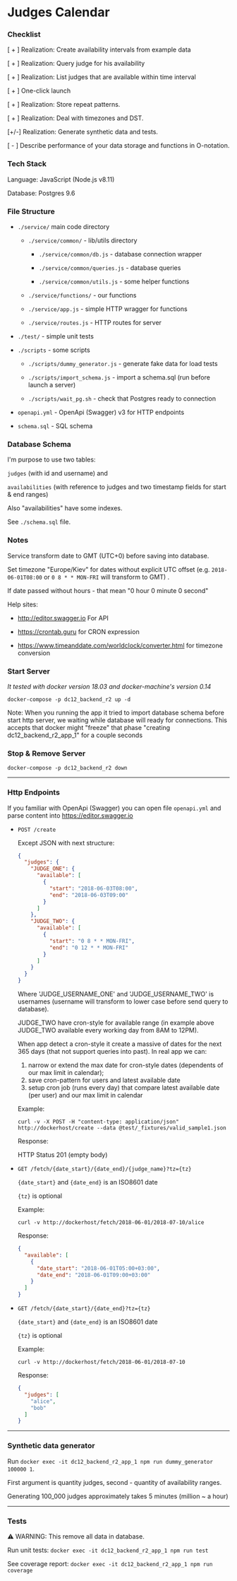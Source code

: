# Judges Calendar 


### Checklist

[ + ] Realization: Create availability intervals from example data

[ + ] Realization: Query judge for his availability

[ + ] Realization: List judges that are available within time interval

[ + ] One-click launch

[ + ] Realization: ​Store repeat patterns.

[ + ] Realization: ​Deal with timezones and DST.

[+/-] Realization: ​Generate synthetic data and tests.

[ - ] Describe performance of your data storage and functions in O-notation.


### Tech Stack

Language: JavaScript (Node.js v8.11)

Database: Postgres 9.6


### File Structure

* `./service/` main code directory

    * `./service/common/` - lib/utils directory
    
        * `./service/common/db.js` - database connection wrapper
        
        * `./service/common/queries.js` - database queries
        
        * `./service/common/utils.js` - some helper functions
    
    * `./service/functions/` - our functions
    
    * `./service/app.js` - simple HTTP wragger for functions
    
    * `./service/routes.js` - HTTP routes for server
 
* `./test/` - simple unit tests

* `./scripts` - some scripts

    * `./scripts/dummy_generator.js` - generate fake data for load tests
    
    * `./scripts/import_schema.js` - import a schema.sql (run before launch a server) 
    
    * `./scripts/wait_pg.sh` - check that Postgres ready to connection

* `openapi.yml` - OpenApi (Swagger) v3 for HTTP endpoints

* `schema.sql` - SQL schema


### Database Schema

I'm purpose to use two tables: 

`judges` (with id and username) and 

`availabilities` (with reference to judges and two timestamp fields for start & end ranges)

Also "availabilities" have some indexes.

See `./schema.sql` file.


### Notes

Service transform date to GMT (UTC+0) before saving into database.

Set timezone "Europe/Kiev" for dates without explicit UTC offset (e.g. `2018-06-01T08:00` or `0 8 * * MON-FRI` will transform to GMT) .

If date passed without hours - that mean "0 hour 0 minute 0 second"

Help sites:

  * http://editor.swagger.io For API
  
  * https://crontab.guru for CRON expression
  
  * https://www.timeanddate.com/worldclock/converter.html for timezone conversion

### Start Server

_It tested with docker version 18.03 and docker-machine's version 0.14_

`docker-compose -p dc12_backend_r2 up -d`

Note: When you running the app it tried to import database schema before start http server, we waiting while database will ready for connections.
This accepts that docker might "freeze" that phase "creating dc12_backend_r2_app_1" for a couple seconds

### Stop & Remove Server

`docker-compose -p dc12_backend_r2 down`

---

### Http Endpoints

If you familiar with OpenApi (Swagger) you can open file `openapi.yml` and parse content into https://editor.swagger.io

* `POST /create`

  Except JSON with next structure:
  
  ```json
  {
    "judges": {
      "JUDGE_ONE": {
        "available": [
          {
            "start": "2018-06-03T08:00",
            "end": "2018-06-03T09:00"
          }
        ]
      },
      "JUDGE_TWO": {
        "available": [
          {
            "start": "0 8 * * MON-FRI",
            "end": "0 12 * * MON-FRI"
          }
        ]
      }
    }
  }
  ```
  
  Where 'JUDGE_USERNAME_ONE' and 'JUDGE_USERNAME_TWO' is usernames (username will transform to lower case before send query to database).
  
  JUDGE_TWO have cron-style for available range (in example above JUDGE_TWO available every working day from 8AM to 12PM). 
  
  When app detect a cron-style it create a massive of dates for the next 365 days (that not support queries into past). 
  In real app we can: 
  1) narrow or extend the max date for cron-style dates (dependents of our max limit in calendar); 
  2) save cron-pattern for users and latest available date
  3) setup cron job (runs every day) that compare latest available date (per user) and our max limit in calendar

  Example: 
  
  `curl -v -X POST -H "content-type: application/json" http://dockerhost/create --data @test/_fixtures/valid_sample1.json`
  
  Response: 
  
    HTTP Status 201 (empty body)
    
    
* `GET /fetch/{date_start}/{date_end}/{judge_name}?tz={tz}`

  `{date_start}` and `{date_end}` is an ISO8601 date
  
  `{tz}` is optional

  Example:
  
  `curl -v http://dockerhost/fetch/2018-06-01/2018-07-10/alice`
  
  Response: 
  
  ```json
  {
    "available": [
      {
        "date_start": "2018-06-01T05:00+03:00",
        "date_end": "2018-06-01T09:00+03:00"
      }
    ]
  }
  ```

* `GET /fetch/{date_start}/{date_end}?tz={tz}`

  `{date_start}` and `{date_end}` is an ISO8601 date
  
  `{tz}` is optional

  Example:
  
  `curl -v http://dockerhost/fetch/2018-06-01/2018-07-10`
  
  Response:
  
  ```json
  {
    "judges": [
      "alice",
      "bob"
    ]
  }
  ```

---

### Synthetic data generator

Run `docker exec -it dc12_backend_r2_app_1 npm run dummy_generator 100000 1`. 

First argument is quantity judges, second - quantity of availability ranges.

Generating 100_000 judges approximately takes 5 minutes (million ~ a hour)

---

### Tests

⚠️ WARNING: This remove all data in database.

Run unit tests: `docker exec -it dc12_backend_r2_app_1 npm run test`

See coverage report: `docker exec -it dc12_backend_r2_app_1 npm run coverage`
